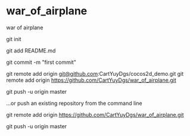 # war_of_airplane
war of airplane

git init

git add README.md

git commit -m "first commit"

git remote add origin git@github.com:CartYuyDgs/cocos2d_demo.git
git remote add origin https://github.com/CartYuyDgs/war_of_airplane.git

git push -u origin master

…or push an existing repository from the command line

git remote add origin https://github.com/CartYuyDgs/war_of_airplane.git

git push -u origin master

